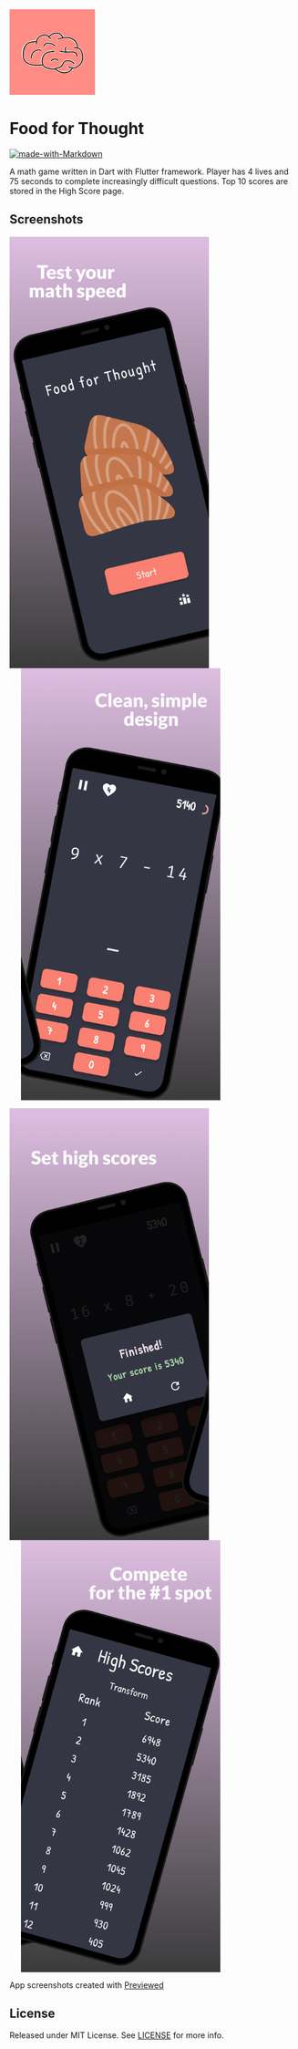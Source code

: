 <img width="150" height="150" src="./res/documentation/icon.png" />

# Food for Thought
[![made-with-Markdown](https://img.shields.io/badge/Made%20with-Flutter-1389FD.svg)](http://flutter.dev)

A math game written in Dart with Flutter framework. Player has 4 lives and 75 seconds to complete increasingly difficult questions. Top 10 scores are stored in the High Score page.

## Screenshots

<img align="center" width="350" src="./res/documentation/display0.png"   ><img align="center" width="350" src="./res/documentation/display1.png" hspace="20">

<img align="center" width="350"  src="./res/documentation/display2.png"   ><img width="350" align="center" src="./res/documentation/display3.png" hspace="20">

App screenshots created with <a href="https://previewed.app/">Previewed</a>

## License

Released under MIT License. See [LICENSE](LICENSE) for more info.
